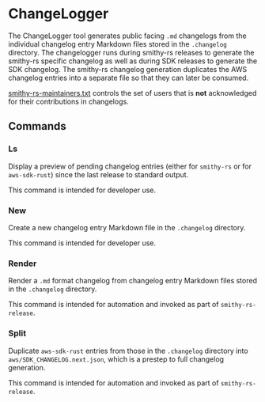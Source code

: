# ChangeLogger

The ChangeLogger tool generates public facing `.md` changelogs from the individual changelog entry Markdown files stored in the `.changelog` directory. The changelogger runs during smithy-rs releases to generate the smithy-rs specific changelog as well as during SDK releases to generate the SDK changelog. The smithy-rs changelog generation duplicates the AWS changelog entries into a separate file so that they can later be consumed.

[smithy-rs-maintainers.txt](./smithy-rs-maintainers.txt) controls the set of users that is **not** acknowledged for their contributions in changelogs.

## Commands
### Ls
Display a preview of pending changelog entries (either for `smithy-rs` or for `aws-sdk-rust`) since the last release to standard output.

This command is intended for developer use.

### New
Create a new changelog entry Markdown file in the `.changelog` directory.

This command is intended for developer use.

### Render
Render a `.md` format changelog from changelog entry Markdown files stored in the `.changelog` directory.

This command is intended for automation and invoked as part of `smithy-rs-release`.

### Split
Duplicate `aws-sdk-rust` entries from those in the `.changelog` directory into `aws/SDK_CHANGELOG.next.json`, which is a prestep to full changelog generation.

This command is intended for automation and invoked as part of `smithy-rs-release`.
